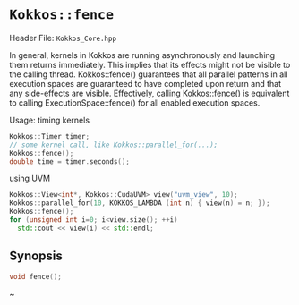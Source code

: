 # `Kokkos::fence`

Header File: `Kokkos_Core.hpp`

In general, kernels in Kokkos are running asynchronously and launching them returns immediately.
This implies that its effects might not be visible to the calling thread.
Kokkos::fence() guarantees that all parallel patterns in all execution spaces are guaranteed to have completed upon return
and that any side-effects are visible.
Effectively, calling Kokkos::fence() is equivalent to calling ExecutionSpace::fence() for all enabled execution spaces.

Usage:
timing kernels
```cpp
Kokkos::Timer timer;
// some kernel call, like Kokkos::parallel_for(...);
Kokkos::fence();
double time = timer.seconds();
```
using UVM
```cpp
Kokkos::View<int*, Kokkos::CudaUVM> view("uvm_view", 10);
Kokkos::parallel_for(10, KOKKOS_LAMBDA (int n) { view(n) = n; });
Kokkos::fence();
for (unsigned int i=0; i<view.size(); ++i)
  std::cout << view(i) << std::endl;
```

## Synopsis 

```cpp
void fence();
```
~        
